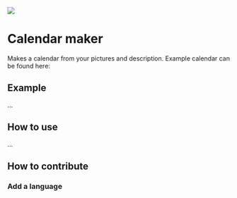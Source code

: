 ![](http://i.imgur.com/dPvMpHz.jpg)

# Calendar maker
Makes a calendar from your pictures and description. Example calendar can be found here:

## Example
...

## How to use
...

## How to contribute
### Add a language

